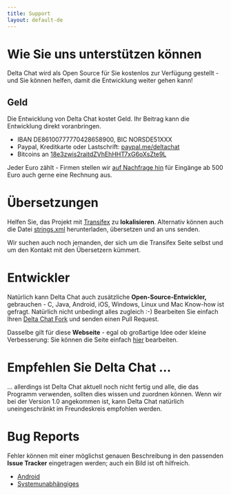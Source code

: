 ```yaml
---
title: Support
layout: default-de
---
```


# Wie Sie uns unterstützen können

Delta Chat wird als Open Source für Sie kostenlos zur Verfügung gestellt - und Sie können helfen, damit die Entwicklung weiter gehen kann!


## Geld

Die Entwicklung von Delta Chat kostet Geld. Ihr Beitrag kann die Entwicklung direkt voranbringen.

- IBAN DE86100777770428658900, BIC NORSDE51XXX
- Paypal, Kreditkarte oder Lastschrift: [paypal.me/deltachat](https://paypal.me/deltachat/10)
- Bitcoins an [18e3zwis2raitdZVhEhHHT7xG6oXsZte9L](bitcoin:18e3zwis2raitdZVhEhHHT7xG6oXsZte9L)

Jeder Euro zählt - Firmen stellen wir [auf Nachfrage hin](imprint) für Eingänge ab 500 Euro auch gerne eine Rechnung aus.


# Übersetzungen

Helfen Sie, das Projekt mit [Transifex](https://www.transifex.com/delta-chat/delta-chat-android/) zu **lokalisieren**.
Alternativ können auch die Datei [strings.xml](https://raw.githubusercontent.com/deltachat/deltachat-android/master/MessengerProj/src/main/res/values/strings.xml) herunterladen, übersetzen und an uns senden.

Wir suchen auch noch jemanden, der sich um die Transifex Seite selbst und um den Kontakt mit den Übersetzern kümmert.


# Entwickler

Natürlich kann Delta Chat auch zusätzliche **Open-Source-Entwickler,** gebrauchen - C, Java, Android, iOS, Windows, Linux und Mac Know-how ist gefragt. Natürlich nicht unbedingt alles zugleich :-) Bearbeiten Sie einfach Ihren [Delta Chat Fork](https://github.com/deltachat/) und senden einen Pull Request.

Dasselbe gilt für diese **Webseite** - egal ob großartige Idee oder kleine Verbesserung: Sie können die Seite einfach [hier](https://github.com/deltachat/deltachat-pages/) bearbeiten.

# Empfehlen Sie Delta Chat ...

... allerdings ist Delta Chat aktuell noch nicht fertig und alle, die das Programm verwenden, sollten dies wissen und zuordnen können. Wenn wir bei der Version 1.0 angekommen ist, kann Delta Chat natürlich uneingeschränkt im Freundeskreis empfohlen werden.


# Bug Reports

Fehler können mit einer möglichst genauen Beschreibung in den passenden **Issue Tracker** eingetragen werden; auch ein Bild ist oft hilfreich.

- [Android](https://github.com/deltachat/deltachat-android/issues)
- [Systemunabhängiges](https://github.com/deltachat/deltachat-core/issues)

